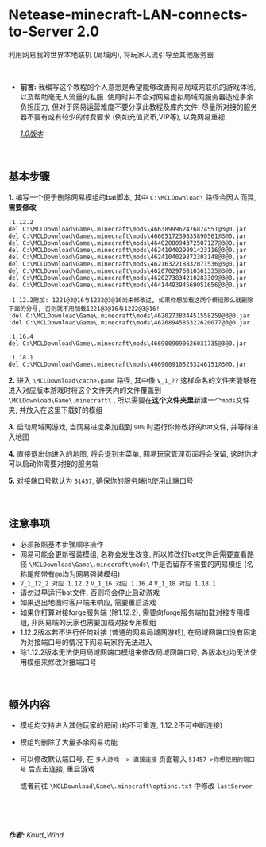 # Netease-minecraft-LAN-connects-to-Server 2.0
利用网易我的世界本地联机 (局域网), 将玩家人流引导至其他服务器

<br>

* **前言:** 我编写这个教程的个人意愿是希望能够改善网易局域网联机的游戏体验, 以及帮助毫无人流量的私服. 使用时并不会对网易虚拟局域网服务器造成多余负担压力, 但对于网易运营难度不要分享此教程及库内文件! 尽量所对接的服务器不要有或有较少的付费要求 (例如充值货币,VIP等), 以免网易重视

  *[1.0版本](https://github.com/Koud-Wind/Netease-minecraft-LAN-connects-to-Server/tree/main-1.0)*
<br>

## 基本步骤

**1.** 编写一个便于删除网易模组的bat脚本, 其中 `C:\MCLDownload\` 路径会因人而异, **需要修改**

```
:1.12.2
del C:\MCLDownload\Game\.minecraft\mods\4663899962476874551@3@0.jar
del C:\MCLDownload\Game\.minecraft\mods\4660517239835890561@3@0.jar
del C:\MCLDownload\Game\.minecraft\mods\4640208094372507127@3@0.jar
del C:\MCLDownload\Game\.minecraft\mods\4624104029891423116@3@0.jar
del C:\MCLDownload\Game\.minecraft\mods\4624104029872303148@3@0.jar
del C:\MCLDownload\Game\.minecraft\mods\4621632218832071536@3@0.jar
del C:\MCLDownload\Game\.minecraft\mods\4620702976810361335@3@0.jar
del C:\MCLDownload\Game\.minecraft\mods\4620273834210283309@3@0.jar
del C:\MCLDownload\Game\.minecraft\mods\4641449394569051656@3@0.jar

:1.12.2附加: 1221@3@16与1222@3@16尚未修改过, 如果你想加载这两个模组那么就删除下面的分号, 否则就不用加载1221@3@16与1222@3@16!
:del C:\MCLDownload\Game\.minecraft\mods\4620273834451558259@3@0.jar
:del C:\MCLDownload\Game\.minecraft\mods\4626894585322620077@3@0.jar

:1.16.4
del C:\MCLDownload\Game\.minecraft\mods\4669009090626031735@3@0.jar

:1.18.1
del C:\MCLDownload\Game\.minecraft\mods\4669009105253246151@3@0.jar

```

**2.** 进入 `\MCLDownload\cache\game` 路径, 其中像 `V_1_??` 这样命名的文件夹能够在进入对应版本游戏时将这个文件夹内的文件覆盖到 `\MCLDownload\Game\.minecraft\` , 所以需要在**这个文件夹里**新建一个`mods`文件夹, 并放入在这里下载好的模组

**3.** 启动局域网游戏, 当网易进度条加载到 `90%` 时运行你修改好的bat文件, 并等待进入地图

**4.** 直接退出你进入的地图, 将会退到主菜单, 网易玩家管理页面将会保留, 这时你才可以启动你需要对接的服务端

**5.** 对接端口号默认为 `51457`, 确保你的服务端也使用此端口号

<br>

## 注意事项
+ 必须按照基本步骤顺序操作
+ 网易可能会更新强装模组, 名称会发生改变, 所以修改好bat文件后需要查看路径 `\MCLDownload\Game\.minecraft\mods\` 中是否留存不需要的网易模组 (名称尾部带有`@0`均为网易强装模组)
+ `V_1_12_2 对应 1.12.2`
  `V_1_16 对应 1.16.4`
  `V_1_18 对应 1.18.1`
+ 请勿过早运行bat文件, 否则将会停止启动游戏
+ 如果退出地图时客户端未响应, 需要重启游戏
+ 如果你打算对接forge服务端 (除1.12.2), 需要向forge服务端加载对接专用模组, 非网易端的玩家也需要加载对接专用模组
+ 1.12.2版本若不进行任何对接 (普通的网易局域网游戏), 在局域网端口没有固定为对接端口号的情况下网易玩家将无法进入
+ 除1.12.2版本无法使用局域网端口模组来修改局域网端口号, 各版本也均无法使用模组来修改对接端口号
  
<br>

## 额外内容
+ 模组均支持进入其他玩家的房间 (均不可重连, 1.12.2不可中断连接)
+ 模组均删除了大量多余网易功能
+ 可以修改默认端口号, 在 `多人游戏 -> 直接连接` 页面输入 `51457->你想使用的端口号` 后点击连接, 重启游戏
  
  或者前往 `\MCLDownload\Game\.minecraft\options.txt` 中修改 `lastServer`

<br>
<br>
<br>

***作者:** Koud_Wind*

